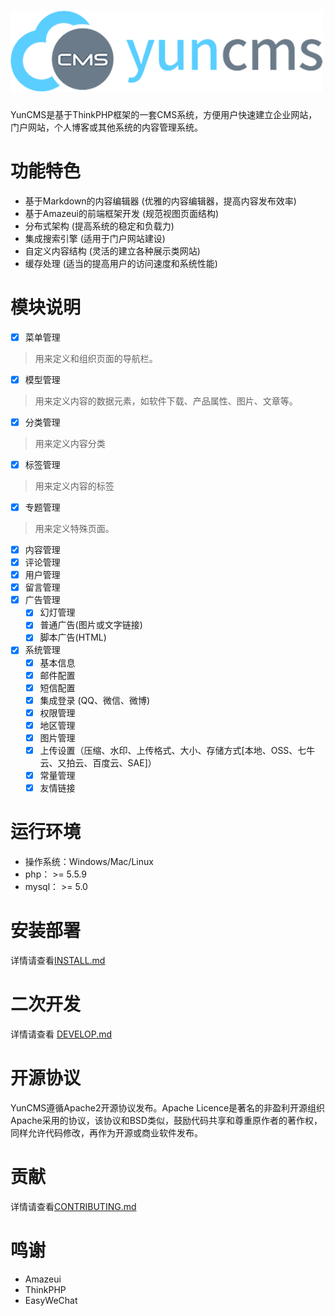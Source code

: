 <h1><a target="_blank" href="http://www.yunalading.com/" title="YunCMS 官网"><img width="500" src="docs/images/logo.png" alt="YunCMS Logo"/></a></h1>

YunCMS是基于ThinkPHP框架的一套CMS系统，方便用户快速建立企业网站，门户网站，个人博客或其他系统的内容管理系统。

# 功能特色
- 基于Markdown的内容编辑器 (优雅的内容编辑器，提高内容发布效率)
- 基于Amazeui的前端框架开发 (规范视图页面结构)
- 分布式架构 (提高系统的稳定和负载力)
- 集成搜索引擎 (适用于门户网站建设)
- 自定义内容结构 (灵活的建立各种展示类网站)
- 缓存处理 (适当的提高用户的访问速度和系统性能)

# 模块说明
- [x] 菜单管理

> 用来定义和组织页面的导航栏。

- [x] 模型管理

> 用来定义内容的数据元素，如软件下载、产品属性、图片、文章等。

- [x] 分类管理

> 用来定义内容分类

- [x] 标签管理

> 用来定义内容的标签

- [x] 专题管理

> 用来定义特殊页面。

- [x] 内容管理
- [x] 评论管理
- [x] 用户管理
- [x] 留言管理
- [x] 广告管理
    - [x] 幻灯管理
    - [x] 普通广告(图片或文字链接)
    - [x] 脚本广告(HTML)
- [x] 系统管理
    - [x] 基本信息
    - [x] 邮件配置
    - [x] 短信配置
    - [x] 集成登录 (QQ、微信、微博)
    - [x] 权限管理
    - [x] 地区管理
    - [x] 图片管理
    - [x] 上传设置（压缩、水印、上传格式、大小、存储方式[本地、OSS、七牛云、又拍云、百度云、SAE]）
    - [x] 常量管理
    - [x] 友情链接

# 运行环境
- 操作系统：Windows/Mac/Linux
- php： >= 5.5.9
- mysql： >= 5.0

# 安装部署
详情请查看[INSTALL.md](INSTALL.md)

# 二次开发
详情请查看 [DEVELOP.md](DEVELOP.md)

# 开源协议
YunCMS遵循Apache2开源协议发布。Apache Licence是著名的非盈利开源组织Apache采用的协议，该协议和BSD类似，鼓励代码共享和尊重原作者的著作权，同样允许代码修改，再作为开源或商业软件发布。

# 贡献
详情请查看[CONTRIBUTING.md](CONTRIBUTING.md)

# 鸣谢
- Amazeui
- ThinkPHP
- EasyWeChat
